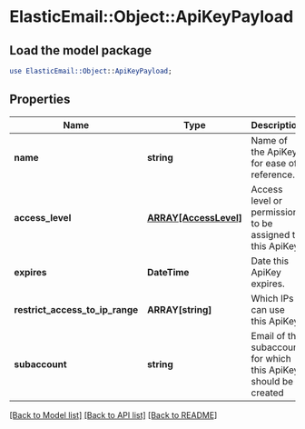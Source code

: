 # ElasticEmail::Object::ApiKeyPayload

## Load the model package
```perl
use ElasticEmail::Object::ApiKeyPayload;
```

## Properties
Name | Type | Description | Notes
------------ | ------------- | ------------- | -------------
**name** | **string** | Name of the ApiKey for ease of reference. | [optional] 
**access_level** | [**ARRAY[AccessLevel]**](AccessLevel.md) | Access level or permission to be assigned to this ApiKey. | [optional] 
**expires** | **DateTime** | Date this ApiKey expires. | [optional] 
**restrict_access_to_ip_range** | **ARRAY[string]** | Which IPs can use this ApiKey | [optional] 
**subaccount** | **string** | Email of the subaccount for which this ApiKey should be created | [optional] 

[[Back to Model list]](../README.md#documentation-for-models) [[Back to API list]](../README.md#documentation-for-api-endpoints) [[Back to README]](../README.md)


